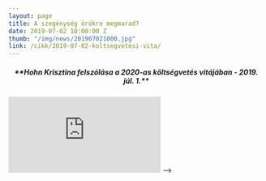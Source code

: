 ```yaml
---
layout: page
title: A szegénység örökre megmarad?
date: 2019-07-02 10:00:00 Z
thumb: "/img/news/201907021000.jpg"
link: /cikk/2019-07-02-koltsegvetesi-vita/
---
```

<h5 style="text-align: center;">**Hohn Krisztina felszólása a 2020-as költségvetés vitájában - 2019. júl. 1.**</h5>
<div class="container-yt">
  <iframe class="responsive-iframe-yt" src="https://www.youtube.com/embed/OCy04nobruU" frameborder="0" allowfullscreen>><iframe>
</div>
<!-- <iframe width="770" height="433" src="https://www.youtube.com/embed/OCy04nobruU" frameborder="0" allowfullscreen></iframe> -->